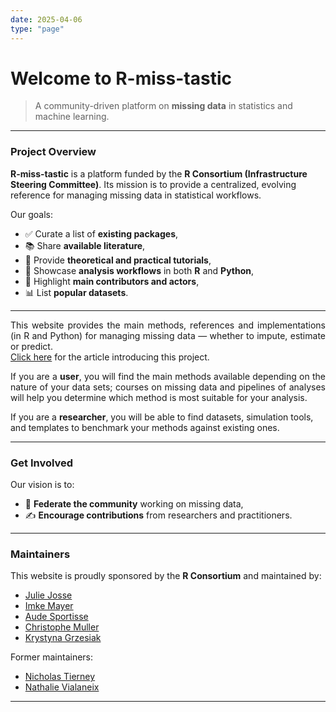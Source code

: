 ```yaml
---
date: 2025-04-06
type: "page"
---
```


# Welcome to R-miss-tastic

> A community-driven platform on **missing data** in statistics and machine learning.

---

### Project Overview

**R-miss-tastic** is a platform funded by the **R Consortium (Infrastructure Steering Committee)**. Its mission is to provide a centralized, evolving reference for managing missing data in statistical workflows.

Our goals:

- ✅ Curate a list of **existing packages**,
- 📚 Share **available literature**,
- 🧠 Provide **theoretical and practical tutorials**,
- 🔄 Showcase **analysis workflows** in both **R** and **Python**,
- 👥 Highlight **main contributors and actors**,
- 📊 List **popular datasets**.

---

<p align="justify">
This website provides the main methods, references and implementations (in R and Python) for managing missing data — whether to impute, estimate or predict.<br>
<a href="https://arxiv.org/abs/1908.04822" target="_blank">Click here</a> for the article introducing this project.
</p>

<!--more-->

<p align="justify">
If you are a <strong>user</strong>, you will find the main methods available depending on the nature of your data sets; courses on missing data and pipelines of analyses will help you determine which method is most suitable for your analysis.<br>

If you are a <strong>researcher</strong>, you will be able to find datasets, simulation tools, and templates to benchmark your methods against existing ones.
</p>

---

### Get Involved

Our vision is to:

- 🧩 **Federate the community** working on missing data,
- ✍️ **Encourage contributions** from researchers and practitioners.

---

### Maintainers

This website is proudly sponsored by the **R Consortium** and maintained by:

- <a href="http://juliejosse.com" target="_blank">Julie Josse</a>
- <a href="https://www.imkemayer.com" target="_blank">Imke Mayer</a>
- <a href="https://audesportisse.github.io" target="_blank">Aude Sportisse</a>
- <a href="https://www.linkedin.com/in/christophe-muller/" target="_blank">Christophe Muller</a>
- <a href="https://github.com/KrystynaGrzesiak" target="_blank">Krystyna Grzesiak</a>

Former maintainers:

- <a href="https://www.njtierney.com" target="_blank">Nicholas Tierney</a>
- <a href="http://www.nathalievialaneix.eu" target="_blank">Nathalie Vialaneix</a>

---
